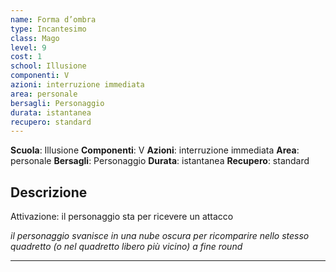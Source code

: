 ```yaml
---
name: Forma d’ombra
type: Incantesimo
class: Mago
level: 9
cost: 1
school: Illusione
componenti: V
azioni: interruzione immediata
area: personale
bersagli: Personaggio
durata: istantanea
recupero: standard
---
```

**Scuola**: Illusione
**Componenti**: V
**Azioni**: interruzione immediata
**Area**: personale
**Bersagli**: Personaggio
**Durata**: istantanea
**Recupero**: standard

**Descrizione**
-

Attivazione: il personaggio sta per ricevere un attacco

*il personaggio svanisce in una nube oscura per ricomparire nello stesso quadretto (o nel quadretto libero più vicino) a fine round*

---